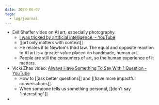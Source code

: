 ```yaml
---
date: 2024-06-07
tags:
  - log/journal
---
```

- Evil Shaffer video on AI art, especially photography.
	- [I was tricked by artificial intelligence. - YouTube](https://www.youtube.com/watch?v=PpFLhSyGUYY)
	- [[art only matters with context]]
	- He relates it to Newton's third law. The equal and opposite reaction to AI art is a greater value placed on handmade, human art.
	- People are still the consumers of art, so the human experience of it matters.
- Vicki Zhao video: [Always Have Something To Say With 1 Question - YouTube](https://www.youtube.com/watch?v=1bDbglyU7p0)
	- How to [[ask better questions]] and [[have more impactful conversations]].
	- When someone tells us something personal, [[don't say "interesting"]]
- 